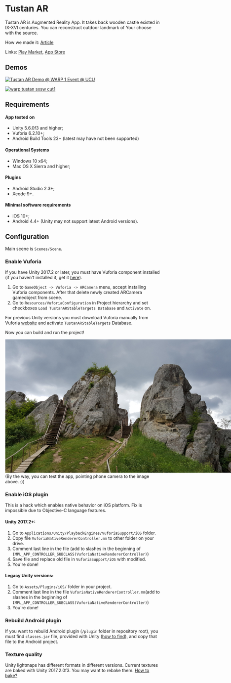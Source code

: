 # Tustan AR

Tustan AR is Augmented Reality App. It takes back wooden castle existed in IX-XVI centuries. You can reconstruct outdoor landmark of Your choose with the source.

How we made it: [Article](./Tustan%20AR%20Matching.md)

Links: [Play Market](https://play.google.com/store/apps/details?id=com.softserve.tustanar), [App Store](https://itunes.apple.com/ua/app/tustanar/id1283043687?mt=8)

## Demos

[![Tustan AR Demo @ WARP 1 Event @ UCU](https://img.youtube.com/vi/OBeoiyIr75M/0.jpg)](https://www.youtube.com/watch?v=OBeoiyIr75M)

[![warp tustan sxsw cut1](https://img.youtube.com/vi/ph_UmJngLQ8/0.jpg)](https://www.youtube.com/watch?v=ph_UmJngLQ8)

## Requirements

#### App tested on
- Unity 5.6.0f3 and higher;
- Vuforia 6.2.10+;
- Android Build Tools 23+ (latest may have not been supported)

#### Operational Systems
- Windows 10 x64;
- Mac OS X Sierra and higher;

#### Plugins
- Android Studio 2.3+;
- Xcode 9+.

#### Minimal software requirements
- iOS 10+;
- Android 4.4+ (Unity may not support latest Android versions).

## Configuration

Main scene is `Scenes/Scene`.

### Enable Vuforia

If you have Unity 2017.2 or later, you must have Vuforia component installed (if you haven't installed it, get it [here](https://docs.unity3d.com/Manual/InstallingUnity.html)). 
1. Go to `GameObject -> Vuforia -> ARCamera` menu, accept installing Vuforia components. After that delete newly created ARCamera gameobject from scene.
2. Go to `Resources/VuforiaConfiguration` in Project hierarchy and set checkboxes `Load TustanARStableTargets Database` and `Activate` on.

For previous Unity versions you must download Vuforia manually from Vuforia [website](https://developer.vuforia.com/downloads/sdk) and activate `TustanARStableTargets` Database.

Now you can build and run the project!

<img src="./article-src/Point_1.jpeg" style="max-width: 768px" alt="Two big stones on the top of hill.">
(By the way, you can test the app, pointing phone camera to the image above. :))

### Enable iOS plugin

This is a hack which enables native behavior on iOS platform. Fix is impossible due to Objective-C language features.

#### Unity 2017.2+:

1. Go to `Applications/Unity/PlaybackEngines/VuforiaSupport/iOS` folder.
2. Copy file `VuforiaNativeRendererController.mm` to other folder on your drive.
3. Сomment last line in the file (add to slashes in the beginning of `IMPL_APP_CONTROLLER_SUBCLASS(VuforiaNativeRendererController)`)
4. Save file and replace old file in `VuforiaSupport/iOS` with modified.
5. You're done!

#### Legacy Unity versions:
1. Go to `Assets/Plugins/iOS/` folder in your project.
2. Сomment last line in the file `VuforiaNativeRendererController.mm`(add to slashes in the beginning of `IMPL_APP_CONTROLLER_SUBCLASS(VuforiaNativeRendererController)`)
3. You're done!

### Rebuild Android plugin

If you want to rebuild Android plugin (`/plugin` folder in repository root), you must find `classes.jar` file, provided with Unity ([how to find](https://docs.unity3d.com/Manual/AndroidUnityPlayerActivity.html)), and copy that file to the Android project.

### Texture quality

Unity lightmaps has different formats in different versions. Current textures are baked with Unity 2017.2.0f3. You may want to rebake them. [How to bake?](https://docs.unity3d.com/Manual/GlobalIllumination.html)
